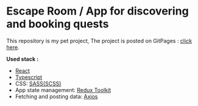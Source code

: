 # Escape Room / App for discovering and booking quests

This repository is my pet project, The project is posted on GitPages  : [click here](https://rubylnic.github.io/cinematic/).

**Used stack :** 
+	[React](https://reactjs.org/)
+	[Typescript](https://www.typescriptlang.org/)
+ CSS: [SASS(SCSS)](https://sass-lang.com/)
+ App state management:  [Redux Toolkit](https://redux-toolkit.js.org/)
+ Fetching and posting data: [Axios](https://axios-http.com/)
